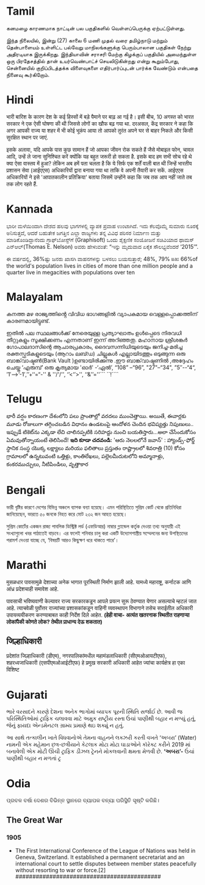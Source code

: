 # Tamil
<bos>கனமழை காரணமாக நாட்டின் பல பகுதிகளில் வெள்ளப்பெருக்கு ஏற்பட்டுள்ளது.

இந்த நிலையில், இன்று (27) காலை 6 மணி முதல் வரை தமிழ்நாடு மற்றும் தென்பாளையம் உள்ளிட்ட பல்வேறு மாநிலங்களுக்கு பெரும்பாலான பகுதிகள் நேற்று அதிரடியாக இருக்கிறது. இந்தியாவின் சராசரி மேற்கு கிழக்குப் பகுதியில் அமைந்துள்ள ஒரு பிரதேசத்தில் தான் உயர்வெண்பாட்ச் செயலிடுகின்றது என்று கூறும்போது, சென்னையில் குறிப்பிடத்தக்க விளைவுகளை எதிர்பார்ப்புடன் பார்க்க வேண்டும் என்பதை நினைவு கூர்கிறோம்.<eos>
 

# Hindi
<bos>भारी बारिश के कारण देश के कई हिस्सों में बड़े पैमाने पर बाढ़ आ गई है। इसी बीच, 10 अगस्त को भारत सरकार ने एक ऐसी घोषणा की थी जिससे लोगों का खौफ बढ़ गया था. दरअसल, केंद्र सरकार ने कहा कि अगर आपकी राज्य या शहर में भी कोई भूकंप आया तो आपको तुरंत अपने घर से बाहर निकले और किसी सुरक्षित स्थान पर जाएं.

इसके अलावा, यदि आपके पास कुछ सामान हैं जो आपका जीवन रोक सकते हैं जैसे मोबाइल फोन, चावल आदि, उन्हें ले जाना सुनिश्चित करें क्योंकि यह बहुत जरूरी हो सकता है. इसके बाद हम सभी सोच रहे थे क्या ऐसा वास्तव में हुआ? लेकिन अब हमें पता चलता है कि ये सिर्फ एक शर्तें वाली बात थी जिन्हें भारतीय प्रशासन सेवा (आईएएस) अधिकारियों द्वारा बनाया गया था ताकि वे अपनी तैयारी कर सकें. आईएएस अधिकारियों ने इसे 'आपातकालीन प्रतिक्रिया' बताया जिसमें उन्होंने कहा कि जब तक आप नहीं जाते तब तक लोग रहते हैं.<eos>
 
# Kannada 
<bos>ಭಾರೀ ಮಳೆಯಿಂದಾಗಿ ದೇಶದ ಹಲವು ಭಾಗಗಳಲ್ಲಿ ವ್ಯಾಪಕ ಪ್ರವಾಹ ಉಂಟಾಗಿದೆ. ಇದು ಕೆಲವೊಮ್ಮೆ ಸುಮಾರು ನೂರಕ್ಕೆ ಅನಿಸುತ್ತದೆ, ಆದರೆ ಬಹುತೇಕ ಜಗತ್ತಿನ ಎಲ್ಲಾ ರಾಜ್ಯಗಳು ತನ್ನ ವಿವಿಧ ಪರಿಸರ ನಿರ್ಮಾಣ ಮತ್ತು ಮಾಡಿಕೊಂಡಿದ್ದಾನೆಂದು ಗ್ರಾಫ್‌ಬೋಸ್ಟ್​ಗೆ (Graphisoft) ಒಂದು ಶೈಕ್ಷಣಿಕ ಸಂಯೋಜನೆ ಸಚಿವಿಯಾದ ಥಾಮಸ್​ಎನ್​​ಆಲ್‍(Thomas E. Nelson)​  ಅವರು ಹೇಳುವಂತೆ: “ಇನ್ನು ಮೃದುವಾದ ಏಕೈಕ ಸೌಲಭ್ಯವೆಂದರೆ ‘2015’”.

ಈ ವರ್ಷದಲ್ಲಿ, 36%ಷ್ಟು ಜನರು ಖಾಸಗಿ ವಾಹನಗಳನ್ನು ಬಳಸಲು ಬಯಸುತ್ತಾರೆ; 48%, 79% ​​​​​​​​​และ 66% ​​​​​​​​of the world's population lives in cities of more than one million people and a quarter live in megacities with populations over ten
 
# Malayalam  
<bos>കനത്ത മഴ രാജ്യത്തിൻ്റെ വിവിധ ഭാഗങ്ങളിൽ വ്യാപകമായ വെള്ളപ്പൊക്കത്തിന് കാരണമായിട്ടുണ്ട്.

ഇതിൽ പല സ്ഥലങ്ങൾക്ക് നേരെയുള്ള പ്രത്യാഘാതം ഉൾപ്പെടെ നിരവധി തീറ്റുകളും സൂക്ഷിക്കണം എന്നതാണ് ഇന്ന് അറിഞ്ഞതു.
മഹാനായ ശ്രീശങ്കർ ഗോപാലദാസിന്റെ ആചാരപ്രകാരം, ദൈവസന്നിധിയുടെയും ജനിച്ച-മരിച്ച രക്തസ്ഫടികളുടെയും (ആറാം ലബ്ഡ) ചില്ലുകൾ എല്ലായിടത്തും ഒടുങ്ങുന്ന ഒരു ബാങ്ക്‌വാഷ്ടൺ(Bank Vault )ഉണ്ടായിരിക്കുന്നു .ഈ ബാങ്ക്‌വാഷ്ടണിൽ ,അദ്ദേഹം ചെയ്ത ‘എരുമ്പ്’  ഒരു കൃത്യമായ 'ഓര്‍' -‘ഏല്‍’, “108” –“96”, "27"–“34", ”5″--“4“, ’1′—>’-1′,’’+‘‘=“-'' & ''/'/'', ‘’<‘’>'', ‘‘&’’=''``` ``!````
 
# Telugu 
<bos>భారీ వర్షం కారణంగా దేశంలోని పలు ప్రాంతాల్లో వరదలు ముంచెత్తాయి. అయితే, ఈవార్లకు మూడు రోజులుగా తగ్గించబడిన విధానం ఉండటంపై ఆందోళన చెందిన భవిష్యత్తు నిపుణులు.. ఇప్పుడే టికెట్‌ను ఎక్కడా లేచి చాలినప్పటికి సరిహద్దు నుంచి బయతిస్తారు...అలా చేసేందుకోసం ఏమవుతోన్నాయంటే తెలిసిందే!
<strong>ఇది కూడా చదవండి:</strong> 'ఆరు నెలలలోనే జవాన్' : హ్యాండ్స్-ఫోర్డ్ స్థానిక సంస్థ యొక్క లక్ష్యాలు మరియు ఫలితాలు
ప్రస్తుతం రాష్ట్రాలలో శివరాత్రి (10) కోసం గ్రామాలలో ఉన్నటువంటి ఒత్తిళ్లు, కాంతిలేఖలు, పల్లెలమీదుటలోని అమ్మానాళ్లు, కంకరముచ్చులు, నీటిపిండిలు, వృత్తాకార
 
# Bengali  
<bos>ভারী বৃষ্টির কারণে দেশের বিভিন্ন অঞ্চলে ব্যাপক বন্যা হয়েছে। এমন পরিস্থিতিতে সুপ্রিম কোর্ট থেকে প্রতিনিধিরা জানিয়েছেন, ভারতে ৫০ জনকে নিহত করে মোট ২৩২ জন আহত হয়েছে।

সুপ্রিম কোর্টের একজন রাজ্য পাবলিক ডিস্ট্রিক্ট লর্ড (এফডিআর) নাম্বার গ্ল্যান্ডেল কর্তৃক দেওয়া তথ্য অনুযায়ী এই সংখ্যাগুলো খবর পাঠাতেই বাড়বে। এর ফলেই শনিবার চালু করা একটি উদ্যোগশাস্ত্রীয় সম্মেলনের জন্য উপস্থিতদের পরামর্শ দেওয়া যাচ্ছে যে, ‘বিষয়টি আরও কিছুক্ষণ ধরে থাকতে পারে’।<eos>
 
# Marathi  
<bos>मुसळधार पावसामुळे देशाच्या अनेक भागात पूरस्थिती निर्माण झाली आहे. यामध्ये महाराष्ट्र, कर्नाटक आणि आंध्र प्रदेशचाही समावेश आहे.

पावसाची भविष्यवाणी केल्यावर राज्य सरकारकडून आपले प्रयत्न सुरू ठेवण्यात येणार असल्याचे म्हटलं जात आहे. त्याचवेळी पुर्वोत्तर राज्यांच्या प्रशासकांकडून वाहिनी व्यवस्थापन विभागाने तसेच सराईतील अधिकारी उपायव्ययीकरण करण्याबाबत काही निर्देश दिले आहेत. <strong>(हेही वाचा-</strong> <strong>अत्यंत खतरनाक स्थितीत राहणाऱ्या लोकांपैकी कोणते लोक? तेथील प्राधान्य देऊ शकतात)</strong>
<h2>जिल्हाधिकारी</h2>
प्रदेशांत जिल्हाधिकारी (डीएम), नगरपालिकांमधील महामंडलाधिकारी (सीएमओआयटीएफ), शहरध्वजाधिकारी (एसपीएमओआईटीएफ) हे प्रमुख सरकारी अधिकारी आहेत ज्यांचा कार्यक्षेत्र हा एका विशिष्ट
 
# Gujarati  
<bos>ભારે વરસાદને કારણે દેશના અનેક ભાગોમાં વ્યાપક પૂરની સ્થિતિ સર્જાઈ છે. આવી જ પરિસ્થિતિઓમાં ટ્રાફિક ચલાવવા માટે અમુક રાષ્ટ્રીય રસ્તા ઉંચાં પાણીથી બહાર ન મળ્યું હતું, જેનું ફાયદા એન્ડમેનટલ ગ્રામ્ય પ્રમાણે થઇ શક્યું ન હતું.

આ સાથે તત્કાલીન ખાતે વિધવાનોએ તેમના વાહનને લક્ઝરી કરતી વખતે ‘અબરા’ (Water) નામની એક મહેમાન છત્ર-છત્રીયાને કેટલાક મોટા મોટા ઘાડાઓને કૉરેક્ટ કરીને 2019 માં બનાવેલી એક મોટી ઊંચી ટ્રાફિક ડીઝલ ટ્રેનને મોકલવાની ક્ષમતા મેળવી છે.
<strong>‘અબરા’-</strong>
ઉંચાં પાણીથી બહાર ન મળતાં ટ્ર

# Odia  
<bos>ପ୍ରବଳ ବର୍ଷା ଦେଶର ବିଭିନ୍ନ ସ୍ଥାନରେ ବ୍ୟାପକ ବନ୍ୟା ପରିସ୍ଥିତି ସୃଷ୍ଟି କରିଛି।

<h2>The Great War</h2>
<h3>1905</h3>

* The First International Conference of the League of Nations was held in Geneva, Switzerland. It established a permanent secretariat and an international court to settle disputes between member states peacefully without resorting to war or force.[2]<eos>
###########################################
